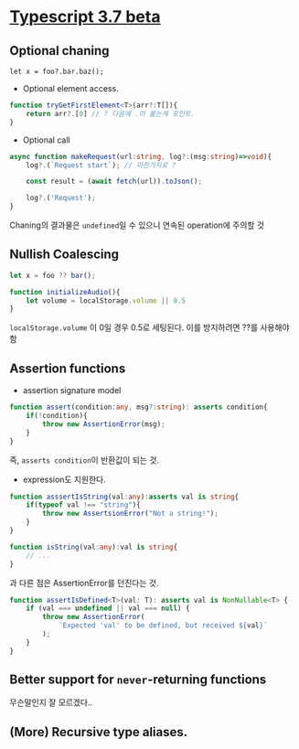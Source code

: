 # [Typescript 3.7 beta](https://devblogs.microsoft.com/typescript/announcing-typescript-3-7-beta/)

## Optional chaning
```
let x = foo?.bar.baz();
```
- Optional element access.
```typescript
function tryGetFirstElement<T>(arr?:T[]){
    return arr?.[0] // ? 다음에 .이 붙는게 포인트.
}
```
- Optional call
```typescript
async function makeRequest(url:string, log?:(msg:string)=>void){
    log?.(`Request start`); // 마찬가지로 ?

    const result = (await fetch(url)).toJson();

    log?.('Request');
}
```
Chaning의 결과물은 ```undefined```일 수 있으니 연속된 operation에 주의할 것

## Nullish Coalescing
```typescript
let x = foo ?? bar();
```

```typescript
function initializeAudio(){
    let volume = localStorage.volume || 0.5
}
```
```localStorage.volume``` 이 0일 경우 0.5로 세팅된다. 이를 방지하려면 ??를 사용해야 함

## Assertion functions
- assertion signature model
```typescript
function assert(condition:any, msg?:string): asserts condition{
    if(!condition){
        throw new AssertionError(msg);
    }
}
```
즉, ```asserts condition```이 반환값이 되는 것.

- expression도 지원한다.
```typescript
function asssertIsString(val:any):asserts val is string{
    if(typeof val !== "string"){
        throw new AssertsionError("Not a string!");
    }
}
```

```typescript
function isString(val:any):val is string{
    // ...
}
```
과 다른 점은 AssertionError를 던진다는 것.

```typescript
function assertIsDefined<T>(val: T): asserts val is NonNullable<T> {
    if (val === undefined || val === null) {
        throw new AssertionError(
            `Expected 'val' to be defined, but received ${val}`
        );
    }
}
```

## Better support for ```never```-returning functions
무슨말인지 잘 모르겠다..

## (More) Recursive type aliases.


